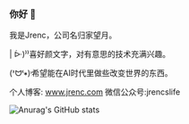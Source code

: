### 你好 👋
我是Jrenc，公司名归家望月。

| ᐕ)⁾⁾喜好颜文字，对有意思的技术充满兴趣。

(ᕑᗢᓫ∗)˒希望能在AI时代里做些改变世界的东西。

个人博客: www.jrenc.com
微信公众号:jrencslife

![Anurag's GitHub stats](https://github-readme-stats.vercel.app/api?username=lulu546&show_icons=true&theme=transparent)
